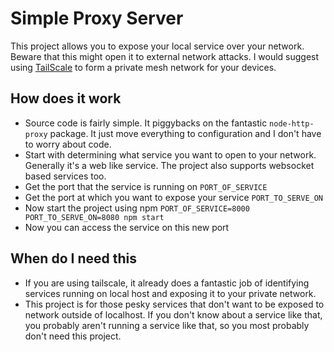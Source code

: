 # Simple Proxy Server

This project allows you to expose your local service over your network. Beware that this might open it to external network attacks. I would suggest using [TailScale](https://tailscale.com/) to form a private mesh network for your devices.

## How does it work

- Source code is fairly simple. It piggybacks on the fantastic `node-http-proxy` package. It just move everything to configuration and I don't have to worry about code.
- Start with determining what service you want to open to your network. Generally it's a web like service. The project also supports websocket based services too.
- Get the port that the service is running on `PORT_OF_SERVICE`
- Get the port at which you want to expose your service `PORT_TO_SERVE_ON`
- Now start the project using npm `PORT_OF_SERVICE=8000 PORT_TO_SERVE_ON=8080 npm start`
- Now you can access the service on this new port

## When do I need this

- If you are using tailscale, it already does a fantastic job of identifying services running on local host and exposing it to your private network.
- This project is for those pesky services that don't want to be exposed to network outside of localhost. If you don't know about a service like that, you probably aren't running a service like that, so you most probably don't need this project.
